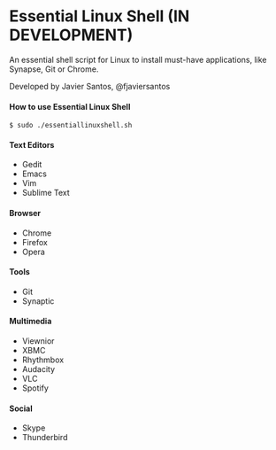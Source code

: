 Essential Linux Shell (IN DEVELOPMENT)
===================

An essential shell script for Linux to install must-have applications, like Synapse, Git or Chrome.

Developed by Javier Santos, @fjaviersantos

#### How to use Essential Linux Shell
```
$ sudo ./essentiallinuxshell.sh
```

#### Text Editors
* Gedit
* Emacs
* Vim
* Sublime Text

#### Browser
* Chrome
* Firefox
* Opera

#### Tools
* Git
* Synaptic

#### Multimedia
* Viewnior
* XBMC
* Rhythmbox
* Audacity
* VLC
* Spotify

#### Social
* Skype
* Thunderbird
